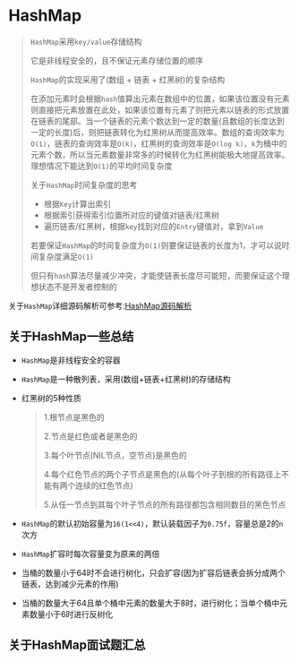# HashMap

> `HashMap`采用`key/value`存储结构
>
> 它是非线程安全的，且不保证元素存储位置的顺序
>
> `HashMap`的实现采用了(数组 + 链表 + 红黑树)的复杂结构
>
> 在添加元素时会根据`hash`值算出元素在数组中的位置，如果该位置没有元素则直接把元素放置在此处，如果该位置有元素了则把元素以链表的形式放置在链表的尾部。当一个链表的元素个数达到一定的数量(且数组的长度达到一定的长度)后，则把链表转化为红黑树从而提高效率。数组的查询效率为`O(1)`，链表的查询效率是`O(k)`，红黑树的查询效率是`O(log k)`，`k`为桶中的元素个数，所以当元素数量非常多的时候转化为红黑树能极大地提高效率。理想情况下能达到`O(1)`的平均时间复杂度
>
> 关于`HashMap`时间复杂度的思考
>
> - 根据`Key`计算出索引
> - 根据索引获得索引位置所对应的键值对链表/红黑树
> - 遍历链表/红黑树，根据`key`找到对应的`Entry`键值对，拿到`Value`
>
> 若要保证`HashMap`的时间复杂度为`O(1)`则要保证链表的长度为1，才可以说时间复杂度满足`O(1)`
>
> 但只有`hash`算法尽量减少冲突，才能使链表长度尽可能短，而要保证这个理想状态不是开发者控制的

关于`HashMap`详细源码解析可参考:[HashMap源码解析](http://cmsblogs.com/?p=4731#Node)

## 关于HashMap一些总结

- `HashMap`是非线程安全的容器

- `HashMap`是一种散列表，采用(数组+链表+红黑树)的存储结构

- 红黑树的5种性质

  > 1.根节点是黑色的
  >
  > 2.节点是红色或者是黑色的
  >
  > 3.每个叶节点(NIL节点，空节点)是黑色的
  >
  > 4.每个红色节点的两个子节点是黑色的(从每个叶子到根的所有路径上不能有两个连续的红色节点)
  >
  > 5.从任一节点到其每个叶子节点的所有路径都包含相同数目的黑色节点

- `HashMap`的默认初始容量为`16(1<<4)`，默认装载因子为`0.75f`，容量总是2的`n`次方

- `HashMap`扩容时每次容量变为原来的两倍

- 当桶的数量小于64时不会进行树化，只会扩容(因为扩容后链表会拆分成两个链表，达到减少元素的作用)

- 当桶的数量大于64且单个桶中元素的数量大于8时，进行树化；当单个桶中元素数量小于6时进行反树化

## 关于HashMap面试题汇总

